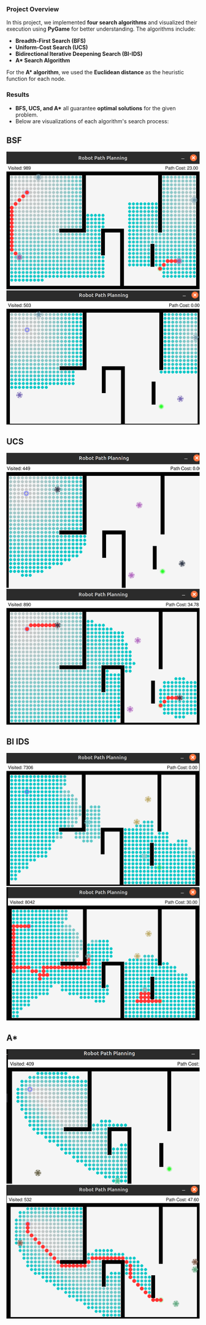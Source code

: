 
### **Project Overview**  
In this project, we implemented **four search algorithms** and visualized their execution using **PyGame** for better understanding. The algorithms include:  

- **Breadth-First Search (BFS)**  
- **Uniform-Cost Search (UCS)**  
- **Bidirectional Iterative Deepening Search (BI-IDS)**  
- **A\* Search Algorithm**  

For the **A\* algorithm**, we used the **Euclidean distance** as the heuristic function for each node.  

### **Results**  
- **BFS, UCS, and A\*** all guarantee **optimal solutions** for the given problem.  
- Below are visualizations of each algorithm's search process:  
## BSF
![](shots/BFS1.png)
![](shots/BFS2.png)
## UCS
![](shots/UCS1.png)
![](shots/UCS2.png)
## BI IDS
![](shots/BIIDS1.png)
![](shots/BIIDS2.png)
## A*
![](shots/Astar1.png)
![](shots/Astar2.png)